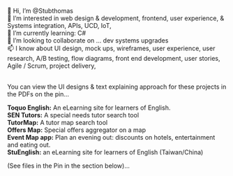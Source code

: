 <!--- Stubthomas/Stubthomas is a ✨ special ✨ repository because its `README.md` (this file) appears on your GitHub profile.
You can click the Preview link to take a look at your changes.--->

 👋 Hi, I’m @Stubthomas<br>
 👀 I’m interested in web design & development, frontend, user experience, & Systems integration, APIs, UCD, IoT, <br>
 🌱 I’m currently learning: C# <br>
 💞️ I’m looking to collaborate on ... dev systems upgrades<br>
 📫 I know about UI design, mock ups, wireframes, user experience, user research, A/B testing, flow diagrams, front end development, user stories, Agile / Scrum, project delivery,  

<br>
You can view the UI designs & text explaining approach for these projects in the PDFs on the pin...

<b>Toquo English:</b> An eLearning site for learners of English.<br>
<b>SEN Tutors:</b> A special needs tutor search tool<br>
<b>TutorMap:</b> A tutor map search tool <br>
<b>Offers Map:</b>  Special offers aggregator on a map <br>
<b>Event Map app:</b> Plan an evening out: discounts on hotels, entertainment and eating out. <br>
<b>StuEnglish:</b> an eLearning site for learners of English (Taiwan/China)<br> 
<b> </b>

(See files in the Pin in the section below)... 

